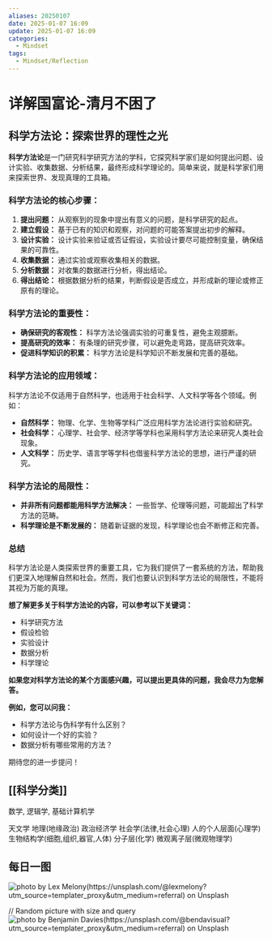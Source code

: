 ```yaml
---
aliases: 20250107
date: 2025-01-07 16:09
update: 2025-01-07 16:09
categories:
  - Mindset
tags:
  - Mindset/Reflection
---
```

# 详解国富论-清月不困了

## 科学方法论：探索世界的理性之光

**科学方法论**是一门研究科学研究方法的学科，它探究科学家们是如何提出问题、设计实验、收集数据、分析结果，最终形成科学理论的。简单来说，就是科学家们用来探索世界、发现真理的工具箱。

### 科学方法论的核心步骤：

1. **提出问题：** 从观察到的现象中提出有意义的问题，是科学研究的起点。
2. **建立假设：** 基于已有的知识和观察，对问题的可能答案提出初步的解释。
3. **设计实验：** 设计实验来验证或否证假设，实验设计要尽可能控制变量，确保结果的可靠性。
4. **收集数据：** 通过实验或观察收集相关的数据。
5. **分析数据：** 对收集的数据进行分析，得出结论。
6. **得出结论：** 根据数据分析的结果，判断假设是否成立，并形成新的理论或修正原有的理论。

### 科学方法论的重要性：

- **确保研究的客观性：** 科学方法论强调实验的可重复性，避免主观臆断。
- **提高研究的效率：** 有条理的研究步骤，可以避免走弯路，提高研究效率。
- **促进科学知识的积累：** 科学方法论是科学知识不断发展和完善的基础。

### 科学方法论的应用领域：

科学方法论不仅适用于自然科学，也适用于社会科学、人文科学等各个领域。例如：

- **自然科学：** 物理、化学、生物等学科广泛应用科学方法论进行实验和研究。
- **社会科学：** 心理学、社会学、经济学等学科也采用科学方法论来研究人类社会现象。
- **人文科学：** 历史学、语言学等学科也借鉴科学方法论的思想，进行严谨的研究。

### 科学方法论的局限性：

- **并非所有问题都能用科学方法解决：** 一些哲学、伦理等问题，可能超出了科学方法的范畴。
- **科学理论是不断发展的：** 随着新证据的发现，科学理论也会不断修正和完善。

### 总结

科学方法论是人类探索世界的重要工具，它为我们提供了一套系统的方法，帮助我们更深入地理解自然和社会。然而，我们也要认识到科学方法论的局限性，不能将其视为万能的真理。

**想了解更多关于科学方法论的内容，可以参考以下关键词：**

- 科学研究方法
- 假设检验
- 实验设计
- 数据分析
- 科学理论

**如果您对科学方法论的某个方面感兴趣，可以提出更具体的问题，我会尽力为您解答。**

**例如，您可以问我：**

- 科学方法论与伪科学有什么区别？
- 如何设计一个好的实验？
- 数据分析有哪些常用的方法？

期待您的进一步提问！

## [[科学分类]]

数学, 逻辑学, 基础计算机学

天文学
地理(地缘政治)
政治经济学
社会学(法律,社会心理)
人的个人层面(心理学)
生物结构学(细胞,组织,器官,人体)
分子层(化学)
微观离子层(微观物理学)



## 每日一图
![photo by Lex Melony(https://unsplash.com/@lexmelony?utm_source=templater_proxy&utm_medium=referral) on Unsplash](https://images.unsplash.com/photo-1629970815849-402b18449245?crop=entropy&cs=srgb&fm=jpg&ixid=M3w2NDU1OTF8MHwxfHJhbmRvbXx8fHx8fHx8fDE3MzYyMzczOTd8&ixlib=rb-4.0.3&q=85&w=800&h=600)

// Random picture with size and query
![photo by Benjamin Davies(https://unsplash.com/@bendavisual?utm_source=templater_proxy&utm_medium=referral) on Unsplash](https://images.unsplash.com/photo-1495107334309-fcf20504a5ab?crop=entropy&cs=srgb&fm=jpg&ixid=M3w2NDU1OTF8MHwxfHJhbmRvbXx8fHx8fHx8fDE3MzYyMzczOTd8&ixlib=rb-4.0.3&q=85&w=800&h=800)
